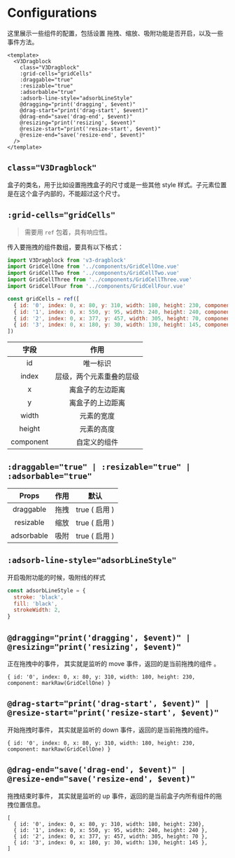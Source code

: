 # Configurations

这里展示一些组件的配置，包括设置 拖拽、缩放、吸附功能是否开启，以及一些事件方法。

```vue
<template>
  <V3Dragblock
    class="V3Dragblock"
    :grid-cells="gridCells"
    :draggable="true"
    :resizable="true"
    :adsorbable="true"
    :adsorb-line-style="adsorbLineStyle"
    @dragging="print('dragging', $event)"
    @drag-start="print('drag-start', $event)"
    @drag-end="save('drag-end', $event)"
    @resizing="print('resizing', $event)"
    @resize-start="print('resize-start', $event)"
    @resize-end="save('resize-end', $event)"
  />
</template>
```




## `class="V3Dragblock"`

盒子的类名，用于比如设置拖拽盒子的尺寸或是一些其他 style 样式。子元素位置是在这个盒子内部的，不能超过这个尺寸。

## `:grid-cells="gridCells"`

> 需要用 `ref` 包着，具有响应性。

传入要拖拽的组件数组，要具有以下格式：

```js
import V3Dragblock from 'v3-dragblock'
import GridCellOne from '../components/GridCellOne.vue'
import GridCellTwo from '../components/GridCellTwo.vue'
import GridCellThree from '../components/GridCellThree.vue'
import GridCellFour from '../components/GridCellFour.vue'

const gridCells = ref([
  { id: '0', index: 0, x: 80, y: 310, width: 180, height: 230, component: markRaw(GridCellOne) },
  { id: '1', index: 0, x: 550, y: 95, width: 240, height: 240, component: markRaw(GridCellTwo) },
  { id: '2', index: 0, x: 377, y: 457, width: 305, height: 70, component: markRaw(GridCellThree) },
  { id: '3', index: 0, x: 180, y: 30, width: 130, height: 145, component: markRaw(GridCellFour) },
])
```


| 字段 | 作用 |
| :---: | :--: |
|  id  |   唯一标识  |
|  index  |   层级，两个元素重叠的层级  |
|  x |   离盒子的左边距离  |
|  y |    离盒子的上边距离  |
|  width |   元素的宽度  |
|  height |  元素的高度  |
|  component |  自定义的组件  |


## `:draggable="true" | :resizable="true" | :adsorbable="true"`

| Props | 作用 | 默认|
| :---: | :--: |:--: |
|  draggable  |   拖拽  |true  ( 启用 ) |
|  resizable  |   缩放  |true  ( 启用 ) |
|  adsorbable |   吸附  |true  ( 启用 ) |

## `:adsorb-line-style="adsorbLineStyle"`

开启吸附功能的时候，吸附线的样式

```js
const adsorbLineStyle = {
  stroke: 'black',
  fill: 'black',
  strokeWidth: 2,
}
```

## `@dragging="print('dragging', $event)" | @resizing="print('resizing', $event)"`
  
正在拖拽中的事件， 其实就是监听的 move 事件，返回的是当前拖拽的组件 。

```
{ id: '0', index: 0, x: 80, y: 310, width: 180, height: 230, component: markRaw(GridCellOne) }
```

## `@drag-start="print('drag-start', $event)" | @resize-start="print('resize-start', $event)"`

开始拖拽时事件， 其实就是监听的 down 事件，返回的是当前拖拽的组件。

```
{ id: '0', index: 0, x: 80, y: 310, width: 180, height: 230, component: markRaw(GridCellOne) }
```

## `@drag-end="save('drag-end', $event)" | @resize-end="save('resize-end', $event)"`

拖拽结束时事件， 其实就是监听的 up 事件，返回的是当前盒子内所有组件的拖拽位置信息。

```
[
  { id: '0', index: 0, x: 80, y: 310, width: 180, height: 230},
  { id: '1', index: 0, x: 550, y: 95, width: 240, height: 240 },
  { id: '2', index: 0, x: 377, y: 457, width: 305, height: 70 },
  { id: '3', index: 0, x: 180, y: 30, width: 130, height: 145 },
]
```
